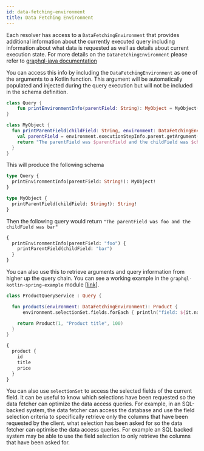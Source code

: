 ```yaml
---
id: data-fetching-environment
title: Data Fetching Environment
---
```

Each resolver has access to a `DataFetchingEnvironment` that provides additional information about the currently executed query including information about what data is requested
as well as details about current execution state. For more details on the `DataFetchingEnvironment` please refer to [graphql-java documentation](https://www.graphql-java.com/documentation/data-fetching/)

You can access this info by including the `DataFetchingEnvironment` as one of the arguments to a Kotlin function. This argument will be automatically populated and injected
during the query execution but will not be included in the schema definition.

```kotlin
class Query {
    fun printEnvironmentInfo(parentField: String): MyObject = MyObject()
}

class MyObject {
  fun printParentField(childField: String, environment: DataFetchingEnvironment): String {
    val parentField = environment.executionStepInfo.parent.getArgument("parentField")
    return "The parentField was $parentField and the childField was $childField"
  }
}
```

This will produce the following schema

```graphql
type Query {
  printEnvironmentInfo(parentField: String!): MyObject!
}

type MyObject {
  printParentField(childField: String!): String!
}
```

Then the following query would return `"The parentField was foo and the childField was bar"`

```graphql
{
  printEnvironmentInfo(parentField: "foo") {
    printParentField(childField: "bar")
  }
}
```

You can also use this to retrieve arguments and query information from higher up the query chain. You can see a working
example in the `graphql-kotlin-spring-example` module [[link](https://github.com/ExpediaGroup/graphql-kotlin/blob/master/examples/server/spring-server/src/main/kotlin/com/expediagroup/graphql/examples/server/spring/query/EnvironmentQuery.kt)].

```kotlin
class ProductQueryService : Query {

  fun products(environment: DataFetchingEnvironment): Product {
      environment.selectionSet.fields.forEach { println("field: ${it.name}") }

    return Product(1, "Product title", 100)
  }
}

```

```graphql
{
  product {
    id
    title
    price
  }
}
```

You can also use `selectionSet` to access the selected fields of the current field. It can be useful to know which selections have been requested so the data fetcher can optimize the data access queries. For example, in an SQL-backed system, the data fetcher can access the database and use the field selection criteria to specifically retrieve only the columns that have been requested by the client.
what selection has been asked for so the data fetcher can optimise the data access queries.
For example an SQL backed system may be able to use the field selection to only retrieve the columns that have been asked for.
